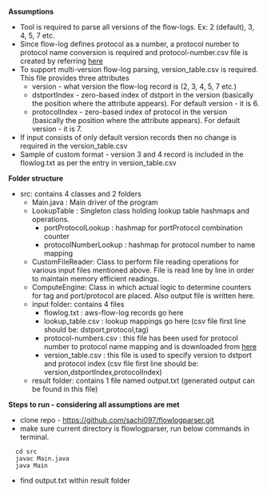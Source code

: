 **Assumptions**
- Tool is required to parse all versions of the flow-logs. Ex: 2 (default), 3, 4, 5, 7 etc.
- Since flow-log defines protocol as a number, a protocol number to protocol name conversion is required and protocol-number.csv file is created by referring [here](https://www.iana.org/assignments/protocol-numbers/protocol-numbers.xhtml) 
- To support multi-version flow-log parsing, version_table.csv is required. This file provides three attributes
  * version - what version the flow-log record is (2, 3, 4, 5, 7 etc.)
  * dstportIndex - zero-based index of dstport in the version (basically the position where the attribute appears). For default version - it is 6.
  * protocolIndex - zero-based index of protocol in the version (basically the position where the attribute appears). For default version - it is 7.
- If input consists of only default version records then no change is required in the version_table.csv
- Sample of custom format - version 3 and 4 record is included in the flowlog.txt as per the entry in version_table.csv

**Folder structure**
- src: contains 4 classes and 2 folders
  * Main.java : Main driver of the program
  * LookupTable : Singleton class holding lookup table hashmaps and operations.
    * portProtocolLookup : hashmap for portProtocol combination counter
    * protocolNumberLookup : hashmap for protocol number to name mapping
  * CustomFileReader: Class to perform file reading operations for various input files mentioned above. File is read line by line in order to maintain memory efficient readings.
  * ComputeEngine: Class in which actual logic to determine counters for tag and port/protocol are placed. Also output file is written here.
  * input folder: contains 4 files
    * flowlog.txt : aws-flow-log records go here
    * lookup_table.csv : lookup mappings go here (csv file first line should be: dstport,protocol,tag)
    * protocol-numbers.csv : this file has been used for protocol number to protocol name mapping and is downloaded from [here](https://www.iana.org/assignments/protocol-numbers/protocol-numbers.xhtml)
    * version_table.csv : this file is used to specify version to dstport and protocol index (csv file first line should be: version,dstportIndex,protocolIndex)
  * result folder: contains 1 file named output.txt (generated output can be found in this file)

**Steps to run - considering all assumptions are met**
- clone repo - https://github.com/sachi097/flowlogparser.git
- make sure current directory is flowlogparser, run below commands in terminal.
``` 
  cd src
  javac Main.java
  java Main
```
- find output.txt within result folder
